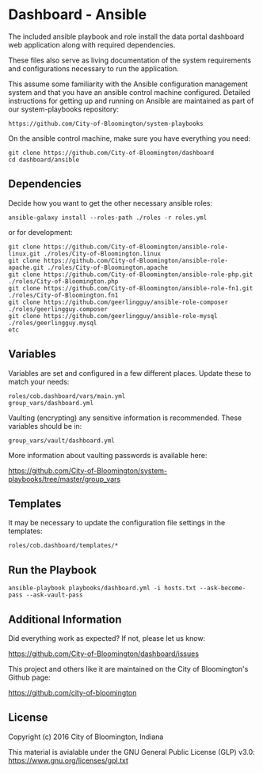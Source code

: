 Dashboard - Ansible
======================

The included ansible playbook and role install the data portal dashboard web application along with required dependencies.

These files also serve as living documentation of the system requirements and configurations necessary to run the application.

This assume some familiarity with the Ansible configuration management system and that you have an ansible control machine configured. Detailed instructions for getting up and running on Ansible are maintained as part of our system-playbooks repository:

    https://github.com/City-of-Bloomington/system-playbooks

On the ansible control machine, make sure you have everything you need:

    git clone https://github.com/City-of-Bloomington/dashboard
    cd dashboard/ansible

Dependencies
-------------

Decide how you want to get the other necessary ansible roles:

    ansible-galaxy install --roles-path ./roles -r roles.yml

or for development:

```
git clone https://github.com/City-of-Bloomington/ansible-role-linux.git ./roles/City-of-Bloomington.linux
git clone https://github.com/City-of-Bloomington/ansible-role-apache.git ./roles/City-of-Bloomington.apache
git clone https://github.com/City-of-Bloomington/ansible-role-php.git ./roles/City-of-Bloomington.php
git clone https://github.com/City-of-Bloomington/ansible-role-fn1.git ./roles/City-of-Bloomington.fn1
git clone https://github.com/geerlingguy/ansible-role-composer ./roles/geerlingguy.composer
git clone https://github.com/geerlingguy/ansible-role-mysql ./roles/geerlingguy.mysql
etc
```

Variables
--------------

Variables are set and configured in a few different places. Update these to match your needs:

    roles/cob.dashboard/vars/main.yml
    group_vars/dashboard.yml

Vaulting (encrypting) any sensitive information is recommended. These variables should be in:

    group_vars/vault/dashboard.yml

More information about vaulting passwords is available here:

https://github.com/City-of-Bloomington/system-playbooks/tree/master/group_vars


Templates
--------------

It may be necessary to update the configuration file settings in the templates:

    roles/cob.dashboard/templates/*

Run the Playbook
-----------------

    ansible-playbook playbooks/dashboard.yml -i hosts.txt --ask-become-pass --ask-vault-pass

Additional Information
-------------------------
Did everything work as expected? If not, please let us know:

https://github.com/City-of-Bloomington/dashboard/issues

This project and others like it are maintained on the City of Bloomington's Github page:

https://github.com/city-of-bloomington

License
-------

Copyright (c) 2016 City of Bloomington, Indiana

This material is avialable under the GNU General Public License (GLP) v3.0:
https://www.gnu.org/licenses/gpl.txt


